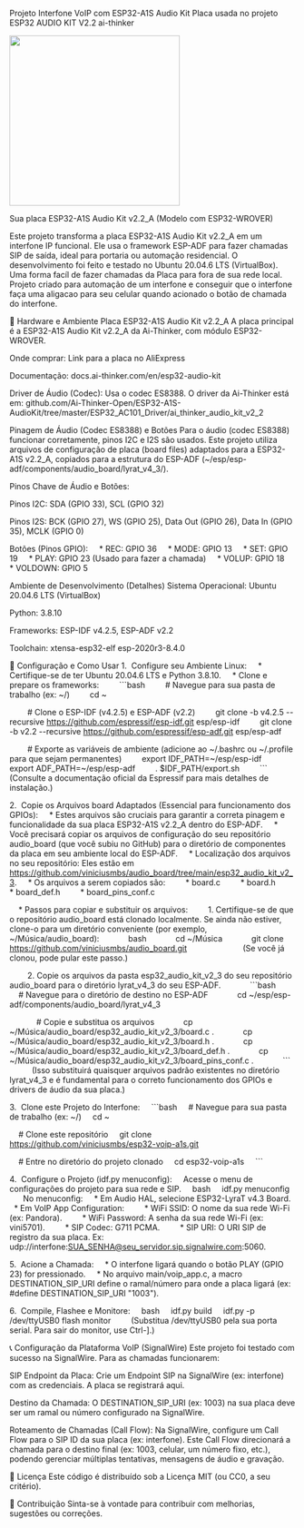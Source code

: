 Projeto Interfone VoIP com ESP32-A1S Audio Kit
Placa usada no projeto ESP32 AUDIO KIT V2.2 ai-thinker

<img src="https://i.imgur.com/mkMh8gi.jpeg" width="300">

Sua placa ESP32-A1S Audio Kit v2.2_A (Modelo com ESP32-WROVER)

Este projeto transforma a placa ESP32-A1S Audio Kit v2.2_A em um interfone IP funcional. Ele usa o framework ESP-ADF para fazer chamadas SIP de saída, ideal para portaria ou automação residencial. O desenvolvimento foi feito e testado no Ubuntu 20.04.6 LTS (VirtualBox).
Uma forma facíl de fazer chamadas da Placa para fora de sua rede local. Projeto criado para automação de um interfone e conseguir que o interfone faça uma aligacao para seu celular quando acionado o botão de chamada do interfone. 

🧰 Hardware e Ambiente
Placa ESP32-A1S Audio Kit v2.2_A
A placa principal é a ESP32-A1S Audio Kit v2.2_A da Ai-Thinker, com módulo ESP32-WROVER.

Onde comprar: Link para a placa no AliExpress

Documentação: docs.ai-thinker.com/en/esp32-audio-kit

Driver de Áudio (Codec): Usa o codec ES8388. O driver da Ai-Thinker está em: github.com/Ai-Thinker-Open/ESP32-A1S-AudioKit/tree/master/ESP32_AC101_Driver/ai_thinker_audio_kit_v2_2

Pinagem de Áudio (Codec ES8388) e Botões
Para o áudio (codec ES8388) funcionar corretamente, pinos I2C e I2S são usados. Este projeto utiliza arquivos de configuração de placa (board files) adaptados para a ESP32-A1S v2.2_A, copiados para a estrutura do ESP-ADF (~/esp/esp-adf/components/audio_board/lyrat_v4_3/).

Pinos Chave de Áudio e Botões:

Pinos I2C: SDA (GPIO 33), SCL (GPIO 32)

Pinos I2S: BCK (GPIO 27), WS (GPIO 25), Data Out (GPIO 26), Data In (GPIO 35), MCLK (GPIO 0)

Botões (Pinos GPIO):
    * REC: GPIO 36
    * MODE: GPIO 13
    * SET: GPIO 19
    * PLAY: GPIO 23 (Usado para fazer a chamada)
    * VOLUP: GPIO 18
    * VOLDOWN: GPIO 5

Ambiente de Desenvolvimento (Detalhes)
Sistema Operacional: Ubuntu 20.04.6 LTS (VirtualBox)

Python: 3.8.10

Frameworks: ESP-IDF v4.2.5, ESP-ADF v2.2

Toolchain: xtensa-esp32-elf esp-2020r3-8.4.0

🚀 Configuração e Como Usar
1.  Configure seu Ambiente Linux:
    * Certifique-se de ter Ubuntu 20.04.6 LTS e Python 3.8.10.
    * Clone e prepare os frameworks:
        ```bash
        # Navegue para sua pasta de trabalho (ex: ~/)
        cd ~

        # Clone o ESP-IDF (v4.2.5) e ESP-ADF (v2.2)
        git clone -b v4.2.5 --recursive https://github.com/espressif/esp-idf.git esp/esp-idf
        git clone -b v2.2 --recursive https://github.com/espressif/esp-adf.git esp/esp-adf

        # Exporte as variáveis de ambiente (adicione ao ~/.bashrc ou ~/.profile para que sejam permanentes)
        export IDF_PATH=~/esp/esp-idf
        export ADF_PATH=~/esp/esp-adf
        . $IDF_PATH/export.sh
        ```
        (Consulte a documentação oficial da Espressif para mais detalhes de instalação.)

2.  Copie os Arquivos board Adaptados (Essencial para funcionamento dos GPIOs):
    * Estes arquivos são cruciais para garantir a correta pinagem e funcionalidade da sua placa ESP32-A1S v2.2_A dentro do ESP-ADF.
    * Você precisará copiar os arquivos de configuração do seu repositório audio_board (que você subiu no GitHub) para o diretório de componentes da placa em seu ambiente local do ESP-ADF.
    * Localização dos arquivos no seu repositório: Eles estão em https://github.com/viniciusmbs/audio_board/tree/main/esp32_audio_kit_v2_3.
    * Os arquivos a serem copiados são:
        * board.c
        * board.h
        * board_def.h
        * board_pins_conf.c

    * Passos para copiar e substituir os arquivos:
        1. Certifique-se de que o repositório audio_board está clonado localmente. Se ainda não estiver, clone-o para um diretório conveniente (por exemplo, ~/Música/audio_board):
            bash             cd ~/Música             git clone https://github.com/viniciusmbs/audio_board.git             
            (Se você já clonou, pode pular este passo.)

        2. Copie os arquivos da pasta esp32_audio_kit_v2_3 do seu repositório audio_board para o diretório lyrat_v4_3 do seu ESP-ADF.
            ```bash
            # Navegue para o diretório de destino no ESP-ADF
            cd ~/esp/esp-adf/components/audio_board/lyrat_v4_3

            # Copie e substitua os arquivos
            cp ~/Música/audio_board/esp32_audio_kit_v2_3/board.c .
            cp ~/Música/audio_board/esp32_audio_kit_v2_3/board.h .
            cp ~/Música/audio_board/esp32_audio_kit_v2_3/board_def.h .
            cp ~/Música/audio_board/esp32_audio_kit_v2_3/board_pins_conf.c .
            ```
            (Isso substituirá quaisquer arquivos padrão existentes no diretório lyrat_v4_3 e é fundamental para o correto funcionamento dos GPIOs e drivers de áudio da sua placa.)

3.  Clone este Projeto do Interfone:
    ```bash
    # Navegue para sua pasta de trabalho (ex: ~/)
    cd ~

    # Clone este repositório
    git clone https://github.com/viniciusmbs/esp32-voip-a1s.git

    # Entre no diretório do projeto clonado
    cd esp32-voip-a1s
    ```

4.  Configure o Projeto (idf.py menuconfig):
    Acesse o menu de configurações do projeto para sua rede e SIP.
    bash     idf.py menuconfig     
    No menuconfig:
    * Em Audio HAL, selecione ESP32-LyraT v4.3 Board.
    * Em VoIP App Configuration:
        * WiFi SSID: O nome da sua rede Wi-Fi (ex: Pandora).
        * WiFi Password: A senha da sua rede Wi-Fi (ex: vini5701).
        * SIP Codec: G711 PCMA.
        * SIP URI: O URI SIP de registro da sua placa. Ex: udp://interfone:SUA_SENHA@seu_servidor.sip.signalwire.com:5060.

5.  Acione a Chamada:
    * O interfone ligará quando o botão PLAY (GPIO 23) for pressionado.
    * No arquivo main/voip_app.c, a macro DESTINATION_SIP_URI define o ramal/número para onde a placa ligará (ex: #define DESTINATION_SIP_URI "1003").

6.  Compile, Flashee e Monitore:
    bash     idf.py build     idf.py -p /dev/ttyUSB0 flash monitor     
    (Substitua /dev/ttyUSB0 pela sua porta serial. Para sair do monitor, use Ctrl-].)

📞 Configuração da Plataforma VoIP (SignalWire)
Este projeto foi testado com sucesso na SignalWire. Para as chamadas funcionarem:

SIP Endpoint da Placa: Crie um Endpoint SIP na SignalWire (ex: interfone) com as credenciais. A placa se registrará aqui.

Destino da Chamada: O DESTINATION_SIP_URI (ex: 1003) na sua placa deve ser um ramal ou número configurado na SignalWire.

Roteamento de Chamadas (Call Flow): Na SignalWire, configure um Call Flow para o SIP ID da sua placa (ex: interfone). Este Call Flow direcionará a chamada para o destino final (ex: 1003, celular, um número fixo, etc.), podendo gerenciar múltiplas tentativas, mensagens de áudio e gravação.

📄 Licença
Este código é distribuído sob a Licença MIT (ou CC0, a seu critério).

🌟 Contribuição
Sinta-se à vontade para contribuir com melhorias, sugestões ou correções.
